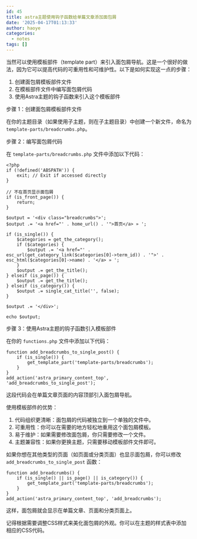 ```yaml
---
id: 45
title: astra主题使用钩子函数给单篇文章添加面包屑
date: '2025-04-17T01:13:33'
author: haoye
categories:
  - notes
tags: []
---
```


当然可以使用模板部件（template part）来引入面包屑导航。这是一个很好的做法，因为它可以提高代码的可重用性和可维护性。以下是如何实现这一点的步骤：

1. 创建面包屑模板部件文件
2. 在模板部件文件中编写面包屑代码
3. 使用Astra主题的钩子函数来引入这个模板部件

步骤 1：创建面包屑模板部件文件

在你的主题目录（如果使用子主题，则在子主题目录）中创建一个新文件，命名为 `template-parts/breadcrumbs.php`。

步骤 2：编写面包屑代码

在 `template-parts/breadcrumbs.php` 文件中添加以下代码：

```
<?php
if (!defined('ABSPATH')) {
    exit; // Exit if accessed directly
}

// 不在首页显示面包屑
if (is_front_page()) {
    return;
}

$output = '<div class="breadcrumbs">';
$output .= '<a href="' . home_url() . '">首页</a> » ';

if (is_single()) {
    $categories = get_the_category();
    if ($categories) {
        $output .= '<a href="' . esc_url(get_category_link($categories[0]->term_id)) . '">' . esc_html($categories[0]->name) . '</a> » ';
    }
    $output .= get_the_title();
} elseif (is_page()) {
    $output .= get_the_title();
} elseif (is_category()) {
    $output .= single_cat_title('', false);
}

$output .= '</div>';

echo $output;
```

步骤 3：使用Astra主题的钩子函数引入模板部件

在你的 `functions.php` 文件中添加以下代码：

```
function add_breadcrumbs_to_single_post() {
    if (is_single()) {
        get_template_part('template-parts/breadcrumbs');
    }
}
add_action('astra_primary_content_top', 'add_breadcrumbs_to_single_post');
```

这段代码会在单篇文章页面的内容顶部引入面包屑导航。

使用模板部件的优势：

1. 代码组织更清晰：面包屑的代码被独立到一个单独的文件中。
2. 可重用性：你可以在需要的地方轻松地重用这个面包屑模板。
3. 易于维护：如果需要修改面包屑，你只需要修改一个文件。
4. 主题兼容性：如果你更换主题，只需要移动模板部件文件即可。

如果你想在其他类型的页面（如页面或分类页面）也显示面包屑，你可以修改 `add_breadcrumbs_to_single_post` 函数：

```
function add_breadcrumbs() {
    if (is_single() || is_page() || is_category()) {
        get_template_part('template-parts/breadcrumbs');
    }
}
add_action('astra_primary_content_top', 'add_breadcrumbs');
```

这样，面包屑就会显示在单篇文章、页面和分类页面上。

记得根据需要调整CSS样式来美化面包屑的外观。你可以在主题的样式表中添加相应的CSS代码。
